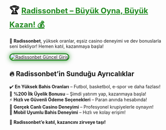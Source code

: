# 🏆 <a href="https://cutt.ly/RadissonLink" title="Radissonbet Güncel Giriş" style="color: #228b22; font-size: 24px; font-weight: bold;">Radissonbet – Büyük Oyna, Büyük Kazan! 💰</a>  

🎰 **Radissonbet**, yüksek oranlar, eşsiz casino deneyimi ve dev bonuslarla seni bekliyor! Hemen katıl, kazanmaya başla!  

<a href="https://cutt.ly/RadissonLink" title="Radissonbet Güncel Giriş">  
<img src="https://i.ibb.co/BtMhhf6/g-venligiris.jpg" alt="Radissonbet Güncel Giriş" style="max-width: 100%; border: 3px solid #228b22; border-radius: 15px; box-shadow: 0px 0px 15px rgba(34, 139, 34, 0.8);">  
</a>  

## 🔥 Radissonbet’in Sunduğu Ayrıcalıklar  
✔️ **En Yüksek Bahis Oranları** – Futbol, basketbol, e-spor ve daha fazlası!  
🎁 **%200 İlk Üyelik Bonusu** – Şimdi yatırım yap, kazanmaya başla!  
⚡ **Hızlı ve Güvenli Ödeme Seçenekleri** – Paran anında hesabında!  
🎲 **Gerçek Canlı Casino Deneyimi** – Profesyonel krupiyelerle oynayın!  
📱 **Mobil Uyumlu Bahis Deneyimi** – Hızlı ve kolay erişim!  

🚀 **Radissonbet’e katıl, kazancını zirveye taşı!**
